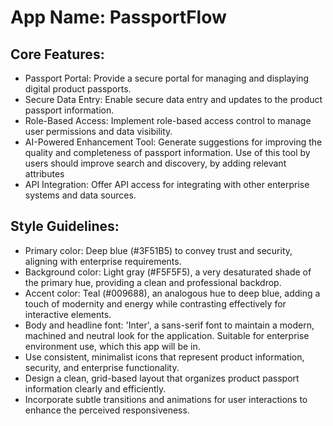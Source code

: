 # **App Name**: PassportFlow

## Core Features:

- Passport Portal: Provide a secure portal for managing and displaying digital product passports.
- Secure Data Entry: Enable secure data entry and updates to the product passport information.
- Role-Based Access: Implement role-based access control to manage user permissions and data visibility.
- AI-Powered Enhancement Tool: Generate suggestions for improving the quality and completeness of passport information. Use of this tool by users should improve search and discovery, by adding relevant attributes
- API Integration: Offer API access for integrating with other enterprise systems and data sources.

## Style Guidelines:

- Primary color: Deep blue (#3F51B5) to convey trust and security, aligning with enterprise requirements.
- Background color: Light gray (#F5F5F5), a very desaturated shade of the primary hue, providing a clean and professional backdrop.
- Accent color: Teal (#009688), an analogous hue to deep blue, adding a touch of modernity and energy while contrasting effectively for interactive elements.
- Body and headline font: 'Inter', a sans-serif font to maintain a modern, machined and neutral look for the application. Suitable for enterprise environment use, which this app will be in.
- Use consistent, minimalist icons that represent product information, security, and enterprise functionality.
- Design a clean, grid-based layout that organizes product passport information clearly and efficiently.
- Incorporate subtle transitions and animations for user interactions to enhance the perceived responsiveness.